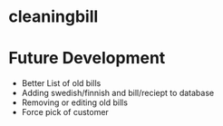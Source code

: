 # cleaningbill

# Future Development
* Better List of old bills
* Adding swedish/finnish and bill/reciept to database
* Removing or editing old bills
* Force pick of customer
